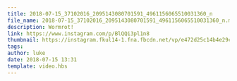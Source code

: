 ```yaml
---
title: 2018-07-15_37102016_2095143080701591_4961156065510031360_n
file_name: 2018-07-15_37102016_2095143080701591_4961156065510031360_n.mp4
description: Wormrot!
link: https://www.instagram.com/p/BlQQi3pl1n8
thumbnail: https://instagram.fkul14-1.fna.fbcdn.net/vp/e472d25c14b4e29cf1b7fab55f45d0ff/5B74B1F5/t51.2885-15/sh0.08/e35/s640x640/37056121_457248891448522_1153824405516713984_n.jpg?ig_cache_key=MTgyNDAzMDYxNDA0NTAyMjcxNg%3D%3D.2
tags: 
author: luke
date: 2018-07-15 13:31
template: video.hbs
---
```

